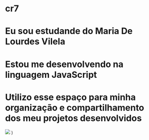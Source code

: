 # cr7

# Eu sou estudande do Maria De Lourdes Vilela
# Estou me desenvolvendo na linguagem JavaScript
# Utilizo esse espaço para minha organização e compartilhamento dos meu projetos desenvolvidos

![](https://github.com/user-attachments/assets/68893403-bc9f-4565-b1b6-4bd37ac0e7d7)
)
